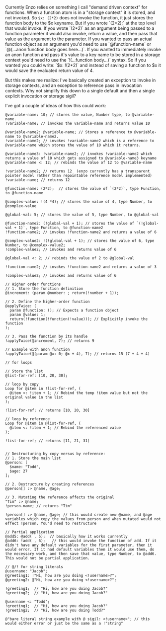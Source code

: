 Currently Enzo relies on something I call "demand driven context" for functions. When a function atom is in a "storage context" it is stored, and not invoked. So `$x: (2*2)` does not invoke the function, it just stores the function body to the $x keyname. But if you wrote `(2*2);` at the top level that would invoke. If you wrote `(2*2)` as an argument being passed to a function parameter it would also invoke, return a value, and then pass that value as the argument to the parameter. If you wanted to pass an actual function object as an argument you'd need to use `@function-name` or `@(...anon function body goes here...)`. If you wanted to immediately invoke an anon function and pass it's value to a key name to be stored in a storage context you'd need to use the `!(...function body...)` syntax. So if you wanted you could write: `$x: !(2*2)` and instead of saving a function to $x it would save the evaluated return value of 4.

But this makes me realize: I've basically created an exception to invoke in storage contexts, and an exception to reference pass in invocation contexts. Why not simplify this down to a single default and then a single explicit invocation or storage sigil?

I've got a couple of ideas of how this could work:

```
@variable-name: 10; // stores the value, Number type, to @variable-name.
!variable-name; // invokes the variable-name and returns value 10

@variable-name2: @variable-name; // Stores a reference to @variable-name to @variable-name2.
!variable-name2; // invokes !variable-name2 which is a reference to @variable-name which stores the value of 10 which it returns.

@variable-name3: !variable-name2; // invokes !variable-name2 which returns a value of 10 which gets assigned to @variable-name3 keyname
@variable-name <: 12; // rebinds the value of 12 to @variable-name

!variable-name2; // returns 12  (enzo currently has a transparent pointer model rather than repointable reference model implemented)
!variable-name; // returns 12

@function-name: (2*2);  // stores the value of `(2*2)`, type Function, to @function-name

@complex-value: !(4 *4); // stores the value of 4, type Number, to @complex-value

@global-val: 5; // stores the value of 5, type Number, to @global-val

@function-name2: (!global-val + 1); // stores the value of `(!global-val + 1)`, type Function, to @function-name2
!function-name2; // invokes !function-name2 and returns a value of 6

@complex-value2: !(!global-val + 1); // stores the value of 6, type Number, to @complex-value2;
!complex-value2; // invokes and returns value of 6

@global-val <: 2; // rebinds the value of 2 to @global-val

!function-name2; // invokes !function-name2 and returns a value of 3

!complex-value2; // invokes and returns value of 6

// Higher order functions
// 1. Store the function definition
@increment: (param @number: ; return(!number + 1));

// 2. Define the higher-order function
@applyTwice: (
  param @function: (); // Expects a function object
  param @value: 1;
  return(!function(!function(!value))); // Explicitly invoke the function
);

// 3. Pass the function by its handle
!applyTwice(@increment, 7); // returns 9

// Example with anon function
!applyTwice(@(param @x: 0; @x + 4), 7); // returns 15 (7 + 4 + 4)

// for loops

// Store the list
@list-for-ref: [10, 20, 30];

// loop by copy
Loop for @item in !list-for-ref, (
  @item <: !item + 1; // Rebind the temp !item value but not the original value in the list
);

!list-for-ref; // returns [10, 20, 30]

// loop by reference
Loop for @item in @list-for-ref, (
  @item <: !item + 1; // Rebind the referenced value
);

!list-for-ref; // returns [11, 21, 31]


// Destructuring by copy versus by reference:
// 1. Store the main list
@person: [
  $name: "Todd",
  $age: 27
];

// 2. Destructure by creating references
@person[] :> @name, @age;

// 3. Mutating the reference affects the original
"Tim" :> @name;
!person.name; // returns "Tim"

!person[] :> @name, @age; // this would create new @name, and @age variables which copy the values from person and when mutated would not effect !person. You'd need to restructure

// Partial application
@add5: @add( , 5);  // basically how it works currently
@add6: !add( , 6);   // this would invoke the function of add. If it didn't have any default variables for the first parameter, then it would error. If it had default variables then it would use them, do the necessary work, and then save that value, type Number, to @add6. This would not be partial application.

// @/! for string literals
@username: "Jacob";
@greeting1: !"Hi, how are you doing <!username>?";
@greeting2: @"Hi, how are you doing <!username>?";

!greeting1;  // "Hi, how are you doing Jacob?"
!greeting2;  // "Hi, how are you doing Jacob?"

@username <: "Todd";
!greeting1;  // "Hi, how are you doing Jacob?"
!greeting2;  // "Hi, how are you doing Todd?"

@"bare literal string example with @ sigil: <!username>"; // this would either error or just be the same as a !"string"


```